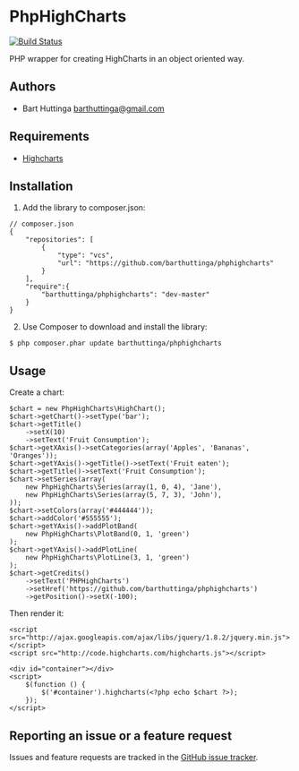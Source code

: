 PhpHighCharts
=============

[![Build Status](https://travis-ci.org/barthuttinga/phphighcharts.svg?branch=master)](https://travis-ci.org/barthuttinga/phphighcharts)

PHP wrapper for creating HighCharts in an object oriented way.

Authors
-------

* Bart Huttinga <barthuttinga@gmail.com>

Requirements
------------

* [Highcharts](http://www.highcharts.com/)

Installation
------------

 1. Add the library to composer.json:

```
// composer.json
{
    "repositories": [
        {
            "type": "vcs",
            "url": "https://github.com/barthuttinga/phphighcharts"
        }
    ],
    "require":{
        "barthuttinga/phphighcharts": "dev-master"
    }
}
```

 2. Use Composer to download and install the library:

```
$ php composer.phar update barthuttinga/phphighcharts
```

Usage
-----

Create a chart:

```
$chart = new PhpHighCharts\HighChart();
$chart->getChart()->setType('bar');
$chart->getTitle()
    ->setX(10)
    ->setText('Fruit Consumption');
$chart->getXAxis()->setCategories(array('Apples', 'Bananas', 'Oranges'));
$chart->getYAxis()->getTitle()->setText('Fruit eaten');
$chart->getTitle()->setText('Fruit Consumption');
$chart->setSeries(array(
    new PhpHighCharts\Series(array(1, 0, 4), 'Jane'),
    new PhpHighCharts\Series(array(5, 7, 3), 'John'),
));
$chart->setColors(array('#444444'));
$chart->addColor('#555555');
$chart->getYAxis()->addPlotBand(
    new PhpHighCharts\PlotBand(0, 1, 'green')
);
$chart->getYAxis()->addPlotLine(
    new PhpHighCharts\PlotLine(3, 1, 'green')
);
$chart->getCredits()
	->setText('PHPHighCharts')
	->setHref('https://github.com/barthuttinga/phphighcharts')
	->getPosition()->setX(-100);
```

Then render it:

```
<script src="http://ajax.googleapis.com/ajax/libs/jquery/1.8.2/jquery.min.js"></script>
<script src="http://code.highcharts.com/highcharts.js"></script>

<div id="container"></div>
<script>
    $(function () {
        $('#container').highcharts(<?php echo $chart ?>);
    });
</script>
```

Reporting an issue or a feature request
---------------------------------------

Issues and feature requests are tracked in the [GitHub issue tracker](https://github.com/barthuttinga/phphighcharts/issues).
